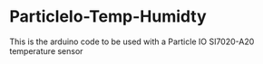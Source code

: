 # ParticleIo-Temp-Humidty
This is the arduino code to be used with a Particle IO SI7020-A20 temperature sensor

